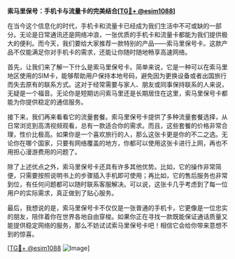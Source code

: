 **索马里保号：手机卡与流量卡的完美结合[[TG💪+ @esim1088](https://t.me/s/esim1088)]**

在当今这个信息化的时代，手机卡和流量卡已经成为我们生活中不可或缺的一部分。无论是日常通讯还是网络冲浪，一张优质的手机卡和流量卡都能为我们提供极大的便利。而今天，我们要给大家推荐一款特别的产品——索马里保号卡。这款产品不仅能满足你对手机卡的需求，还能让你随时随地畅享高速网络。

首先，让我们来了解一下什么是索马里保号卡。简单来说，它是一种可以在索马里地区使用的SIM卡，能够帮助用户保持本地号码，避免因为更换设备或者出国旅行而失去原有的联系方式。这对于经常需要与家人、朋友或同事保持联系的人来说，无疑是一个福音。无论你是短期访问索马里还是长期居住在这里，索马里保号卡都能为你提供稳定的通信服务。

接下来，我们再来看看它的流量套餐。索马里保号卡提供了多种流量套餐选择，从日常浏览到高清视频观看，总有一款适合你的需求。而且，这些套餐的价格非常合理，性价比极高。如果你是一个喜欢旅行的人，那么这张卡更是你的不二之选。无论你在哪个国家，只要有网络覆盖的地方，你都可以使用这张卡进行上网，再也不用担心漫游费用的问题了。

除了上述优点之外，索马里保号卡还具有许多其他优势。比如，它的操作非常简便，只需要按照说明书上的步骤插入手机即可使用；再比如，它的售后服务也非常到位，有任何问题都可以随时联系客服解决。可以说，这张卡几乎考虑到了每一位用户的实际需求，真正做到了贴心服务。

最后，我想说的是，索马里保号卡不仅仅是一张普通的手机卡，它更像是一位忠实的朋友，陪伴着你在世界各地自由穿梭。如果你正在寻找一款既能保证通话质量又能提供稳定网络的服务，那么不妨试试索马里保号卡吧！相信它会给你带来意想不到的惊喜。

[[TG💪+ @esim1088](https://t.me/s/esim1088) ![Image](https://i.postimg.cc/4NQfJmqS/Snipaste-2025-05-13-00-14-12.png)]